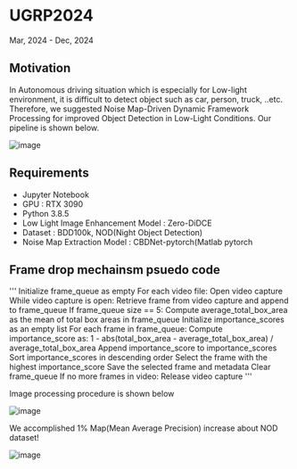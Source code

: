 # UGRP2024
Mar, 2024 - Dec, 2024
## Motivation
In Autonomous driving situation which is especially for Low-light environment, it is difficult to detect object such as car, person, truck, ..etc. Therefore, we suggested Noise Map-Driven Dynamic Framework Processing for improved Object Detection in Low-Light Conditions.
Our pipeline is shown below.

![image](https://github.com/user-attachments/assets/8d705f13-cc20-4ef7-9f2d-d8f4b6133235)

## Requirements
- Jupyter Notebook
- GPU : RTX 3090
- Python 3.8.5
- Low Light Image Enhancement Model : Zero-DiDCE
- Dataset : BDD100k, NOD(Night Object Detection)
- Noise Map Extraction Model : CBDNet-pytorch(Matlab pytorch


## Frame drop mechainsm psuedo code
'''
 Initialize frame_queue as empty
 For each video file:
    Open video capture
    While video capture is open:
        Retrieve frame from video capture and append to frame_queue
        If frame_queue size == 5:
            Compute average_total_box_area as the mean of total box areas in frame_queue
            Initialize importance_scores as an empty list
            For each frame in frame_queue:
                Compute importance_score as:
                1 - abs(total_box_area - average_total_box_area) / average_total_box_area
                Append importance_score to importance_scores
            Sort importance_scores in descending order
            Select the frame with the highest importance_score
            Save the selected frame and metadata
            Clear frame_queue
        If no more frames in video:
            Release video capture
'''

Image processing procedure is shown below

![image](https://github.com/user-attachments/assets/beedc9d6-d209-44e0-a3b3-22d4c365e359)

We accomplished 1% Map(Mean Average Precision) increase about NOD dataset!

![image](https://github.com/user-attachments/assets/27b069ee-1db2-4a57-9d43-7491827f6a45)


